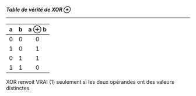 ***Table de vérité de XOR ⊕***
*******************************
| a | b | a ⊕ b |
|---|---|:-:|
| 0 | 0 | 0 |
| 1 | 0 | 1 |
| 0 | 1 | 1 |
| 1 | 1 | 0 |

XOR renvoit VRAI (1) seulement si les deux opérandes ont des valeurs distinctes
